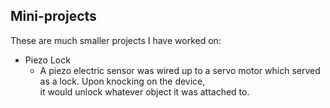 ## Mini-projects

These are much smaller projects I have worked on:
- Piezo Lock
  - A piezo electric sensor was wired up to a servo motor which served as a lock. Upon knocking on the device,</br>
    it would unlock whatever object it was attached to.
